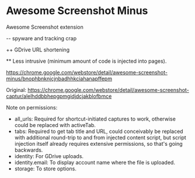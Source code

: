 # Awesome Screenshot Minus

Awesome Screenshot extension

 -- spyware and tracking crap

 ++ GDrive URL shortening

 ** Less intrusive (minimum amount of code is injected into pages).

https://chrome.google.com/webstore/detail/awesome-screenshot-minus/bnophbnknjcjnbadhhkciahanapffepm

Original: https://chrome.google.com/webstore/detail/awesome-screenshot-captur/alelhddbbhepgpmgidjdcjakblofbmce

Note on permissions:
  * all_urls: Required for shortcut-initiated captures to work, otherwise could be replaced with activeTab.
  * tabs: Required to get tab title and URL, could conceivably be replaced with additional
          round-trip to and from injected content script, but script injection
          itself already requires extensive permissions, so that's going backwards.
  * identity: For GDrive uploads.
  * identity.email: To display account name where the file is uploaded.
  * storage: To store options.
